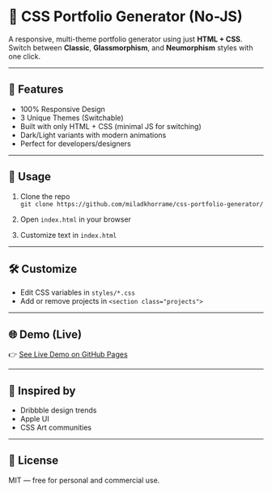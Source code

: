 # 🎨 CSS Portfolio Generator (No-JS)

A responsive, multi-theme portfolio generator using just **HTML + CSS**.  
Switch between **Classic**, **Glassmorphism**, and **Neumorphism** styles with one click.

---

## 🌟 Features

- 100% Responsive Design
- 3 Unique Themes (Switchable)
- Built with only HTML + CSS (minimal JS for switching)
- Dark/Light variants with modern animations
- Perfect for developers/designers

---

## 🚀 Usage

1. Clone the repo  
   `git clone https://github.com/miladkhorrame/css-portfolio-generator/`

2. Open `index.html` in your browser

3. Customize text in `index.html`

---

## 🛠️ Customize

- Edit CSS variables in `styles/*.css`
- Add or remove projects in `<section class="projects">`

---

## 🌐 Demo (Live)

👉 [See Live Demo on GitHub Pages](https://github.com/miladkhorrame/css-portfolio-generator/)

---

## 🧠 Inspired by

- Dribbble design trends
- Apple UI
- CSS Art communities

---

## 📜 License

MIT — free for personal and commercial use.
